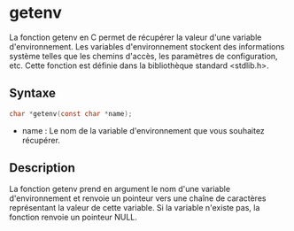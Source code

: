 # getenv

La fonction getenv en C permet de récupérer la valeur d'une variable d'environnement. Les variables d'environnement stockent des informations système telles que les chemins d'accès, les paramètres de configuration, etc. Cette fonction est définie dans la bibliothèque standard <stdlib.h>.

## Syntaxe

```h
char *getenv(const char *name);
```

- name : Le nom de la variable d'environnement que vous souhaitez récupérer.

## Description

La fonction getenv prend en argument le nom d'une variable d'environnement et renvoie un pointeur vers une chaîne de caractères représentant la valeur de cette variable. Si la variable n'existe pas, la fonction renvoie un pointeur NULL.

